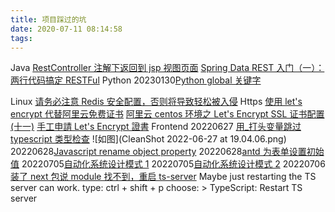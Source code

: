 ```yaml
---
title: 项目踩过的坑
date: 2020-07-11 08:14:58
tags:
---
```


Java
[RestController 注解下返回到 jsp 视图页面](https://www.cnblogs.com/chyu/p/4776897.html)
[Spring Data REST 入门（一）：两行代码搞定 RESTFul](https://blog.csdn.net/soul_code/article/details/54108105?locationNum=10&fps=1)
Python
20230130[Python global 关键字](https://docs.python.org/3/faq/programming.html#what-are-the-rules-for-local-and-global-variables-in-python)

Linux
[请务必注意 Redis 安全配置，否则将导致轻松被入侵](https://blog.csdn.net/jackyechina/article/details/71267384)
Https
[使用 let's encrypt 代替阿里云免费证书](https://www.cnblogs.com/plongver/p/7844715.html)
[阿里云 centos 环境之 Let's Encrypt SSL 证书配置(十一)](https://blog.csdn.net/achenyuan/article/details/79021340)
[手工申請 Let's Encrypt 證書](https://hk.saowen.com/a/ef03ae034b335a55fdcd82335d211ee6e5dfe229505ace9013b252cab53b90ee)
Frontend
20220627 [用\_打头变量跳过 typescript 类型检查](https://stackoverflow.com/questions/38835001/skip-type-check-on-unused-parameters)
![如图](CleanShot 2022-06-27 at 19.04.06.png)
20220628[Javascript rename object property](https://stackoverflow.com/questions/4647817/javascript-object-rename-key)
20220628[antd 为表单设置初始值](https://blog.csdn.net/a_new_boy/article/details/112798378)
20220705[自动化系统设计模式 1](https://medium.com/codex/a-design-pattern-for-intelligent-automation-e9c5cb4fd993)
20220705[自动化系统设计模式 2](https://blog.eggplantsoftware.com/a-design-pattern-for-automation-repeatability)
20220706[装了 next 包说 module 找不到，重启 ts-server](https://stackoverflow.com/questions/69238794/cannot-find-module-next-or-its-corresponding-type-declarations)
Maybe just restarting the TS server can work.
type: ctrl + shift + p
choose: > TypeScript: Restart TS server
